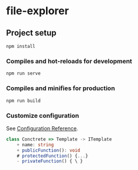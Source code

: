 # file-explorer

## Project setup
```
npm install
```

### Compiles and hot-reloads for development
```
npm run serve
```

### Compiles and minifies for production
```
npm run build
```

### Customize configuration
See [Configuration Reference](https://cli.vuejs.org/config/).

```ts
class Conctrete => Template -> ITemplate 
	+ name: string
	+ publicFunction(): void
	# protectedFunction() {...}
	- privateFunction() { \ }
```
